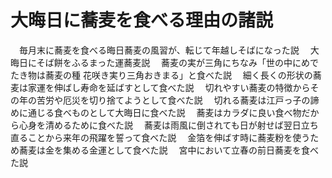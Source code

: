 # 大晦日に蕎麦を食べる理由の諸説
　毎月末に蕎麦を食べる晦日蕎麦の風習が、転じて年越しそばになった説
　大晦日にそば餅をふるまった運蕎麦説
　蕎麦の実が三角にちなみ「世の中にめでたき物は蕎麦の種 花咲き実り三角おきまる」と食べた説
　細く長くの形状の蕎麦は家運を伸ばし寿命を延ばすとして食べた説
　切れやすい蕎麦の特徴からその年の苦労や厄災を切り捨てようとして食べた説
　切れる蕎麦は江戸っ子の諦めに通じる食べものとして大晦日に食べた説
　蕎麦はカラダに良い食べ物だから心身を清めるために食べた説
　蕎麦は雨風に倒されても日が射せば翌日立ち直ることから来年の飛躍を誓って食べた説
　金箔を伸ばす時に蕎麦粉を使うため蕎麦は金を集める金運として食べた説
　宮中において立春の前日蕎麦を食べた説
